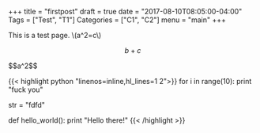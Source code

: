+++
title = "firstpost"
draft = true
date = "2017-08-10T08:05:00-04:00"
Tags = ["Test", "T1"]
Categories = ["C1", "C2"]
menu = "main"
+++

This is a test page. \\(a^2=c\\)

$$b+c$$

<div>$$a^2$$</div>

{{< highlight python "linenos=inline,hl_lines=1 2">}}
for i in range(10):
    print "fuck you"

str = "fdfd"

def hello_world():
    print "Hello there!"
{{< /highlight >}}